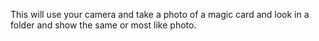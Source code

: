 This will use your camera and take a photo of a magic card and look in a folder and show the same or most like photo.
